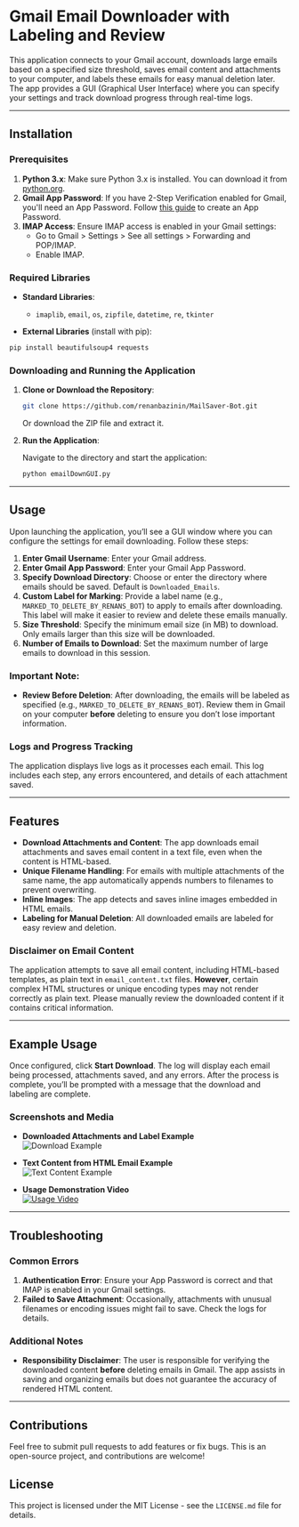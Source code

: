 # Gmail Email Downloader with Labeling and Review

This application connects to your Gmail account, downloads large emails based on a specified size threshold, saves email content and attachments to your computer, and labels these emails for easy manual deletion later. The app provides a GUI (Graphical User Interface) where you can specify your settings and track download progress through real-time logs.

---

## Installation

### Prerequisites

1. **Python 3.x**: Make sure Python 3.x is installed. You can download it from [python.org](https://www.python.org/downloads/).
2. **Gmail App Password**: If you have 2-Step Verification enabled for Gmail, you'll need an App Password. Follow [this guide](https://support.google.com/accounts/answer/185833?hl=en) to create an App Password.
3. **IMAP Access**: Ensure IMAP access is enabled in your Gmail settings:
   - Go to Gmail > Settings > See all settings > Forwarding and POP/IMAP.
   - Enable IMAP.

### Required Libraries

- **Standard Libraries**:
  - `imaplib`, `email`, `os`, `zipfile`, `datetime`, `re`, `tkinter`

- **External Libraries** (install with pip):

```bash
pip install beautifulsoup4 requests
```

### Downloading and Running the Application

1. **Clone or Download the Repository**: 

   ```bash
   git clone https://github.com/renanbazinin/MailSaver-Bot.git
   ```

   Or download the ZIP file and extract it.

2. **Run the Application**:

   Navigate to the directory and start the application:

   ```bash
   python emailDownGUI.py
   ```

---

## Usage

Upon launching the application, you’ll see a GUI window where you can configure the settings for email downloading. Follow these steps:

1. **Enter Gmail Username**: Enter your Gmail address.
2. **Enter Gmail App Password**: Enter your Gmail App Password.
3. **Specify Download Directory**: Choose or enter the directory where emails should be saved. Default is `Downloaded_Emails`.
4. **Custom Label for Marking**: Provide a label name (e.g., `MARKED_TO_DELETE_BY_RENANS_BOT`) to apply to emails after downloading. This label will make it easier to review and delete these emails manually.
5. **Size Threshold**: Specify the minimum email size (in MB) to download. Only emails larger than this size will be downloaded.
6. **Number of Emails to Download**: Set the maximum number of large emails to download in this session.

### Important Note:

- **Review Before Deletion**: After downloading, the emails will be labeled as specified (e.g., `MARKED_TO_DELETE_BY_RENANS_BOT`). Review them in Gmail on your computer **before** deleting to ensure you don’t lose important information.

### Logs and Progress Tracking

The application displays live logs as it processes each email. This log includes each step, any errors encountered, and details of each attachment saved.

---

## Features

- **Download Attachments and Content**: The app downloads email attachments and saves email content in a text file, even when the content is HTML-based.
- **Unique Filename Handling**: For emails with multiple attachments of the same name, the app automatically appends numbers to filenames to prevent overwriting.
- **Inline Images**: The app detects and saves inline images embedded in HTML emails.
- **Labeling for Manual Deletion**: All downloaded emails are labeled for easy review and deletion.

### Disclaimer on Email Content

The application attempts to save all email content, including HTML-based templates, as plain text in `email_content.txt` files. **However**, certain complex HTML structures or unique encoding types may not render correctly as plain text. Please manually review the downloaded content if it contains critical information.

---

## Example Usage

Once configured, click **Start Download**. The log will display each email being processed, attachments saved, and any errors. After the process is complete, you’ll be prompted with a message that the download and labeling are complete.

### Screenshots and Media

- **Downloaded Attachments and Label Example**  
  ![Download Example](https://i.imgur.com/WXN6CZc.png)

- **Text Content from HTML Email Example**  
  ![Text Content Example](https://i.imgur.com/MJZ0GSP.png)

- **Usage Demonstration Video**  
  [![Usage Video](https://img.youtube.com/vi/1e290CW/0.jpg)](https://i.imgur.com/1e290CW.mp4)

---

## Troubleshooting

### Common Errors

1. **Authentication Error**: Ensure your App Password is correct and that IMAP is enabled in your Gmail settings.
2. **Failed to Save Attachment**: Occasionally, attachments with unusual filenames or encoding issues might fail to save. Check the logs for details.

### Additional Notes

- **Responsibility Disclaimer**: The user is responsible for verifying the downloaded content **before** deleting emails in Gmail. The app assists in saving and organizing emails but does not guarantee the accuracy of rendered HTML content.
  
---

## Contributions

Feel free to submit pull requests to add features or fix bugs. This is an open-source project, and contributions are welcome!

## License

This project is licensed under the MIT License - see the `LICENSE.md` file for details.

